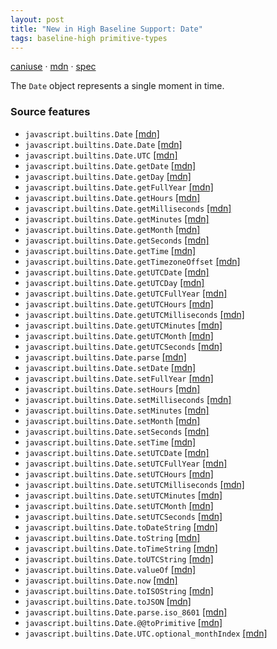 ```yaml
---
layout: post
title: "New in High Baseline Support: Date"
tags: baseline-high primitive-types
---
```


[caniuse](https://caniuse.com/?search=date) · [mdn](https://developer.mozilla.org/en-US/search?q=Date) · [spec](https://tc39.es/ecma262/multipage/numbers-and-dates.html#sec-date-objects)

The `Date` object represents a single moment in time.

### Source features

- ``javascript.builtins.Date`` [[mdn]](https://developer.mozilla.org/en-US/search?q=javascript.builtins.Date)
- ``javascript.builtins.Date.Date`` [[mdn]](https://developer.mozilla.org/en-US/search?q=javascript.builtins.Date.Date)
- ``javascript.builtins.Date.UTC`` [[mdn]](https://developer.mozilla.org/en-US/search?q=javascript.builtins.Date.UTC)
- ``javascript.builtins.Date.getDate`` [[mdn]](https://developer.mozilla.org/en-US/search?q=javascript.builtins.Date.getDate)
- ``javascript.builtins.Date.getDay`` [[mdn]](https://developer.mozilla.org/en-US/search?q=javascript.builtins.Date.getDay)
- ``javascript.builtins.Date.getFullYear`` [[mdn]](https://developer.mozilla.org/en-US/search?q=javascript.builtins.Date.getFullYear)
- ``javascript.builtins.Date.getHours`` [[mdn]](https://developer.mozilla.org/en-US/search?q=javascript.builtins.Date.getHours)
- ``javascript.builtins.Date.getMilliseconds`` [[mdn]](https://developer.mozilla.org/en-US/search?q=javascript.builtins.Date.getMilliseconds)
- ``javascript.builtins.Date.getMinutes`` [[mdn]](https://developer.mozilla.org/en-US/search?q=javascript.builtins.Date.getMinutes)
- ``javascript.builtins.Date.getMonth`` [[mdn]](https://developer.mozilla.org/en-US/search?q=javascript.builtins.Date.getMonth)
- ``javascript.builtins.Date.getSeconds`` [[mdn]](https://developer.mozilla.org/en-US/search?q=javascript.builtins.Date.getSeconds)
- ``javascript.builtins.Date.getTime`` [[mdn]](https://developer.mozilla.org/en-US/search?q=javascript.builtins.Date.getTime)
- ``javascript.builtins.Date.getTimezoneOffset`` [[mdn]](https://developer.mozilla.org/en-US/search?q=javascript.builtins.Date.getTimezoneOffset)
- ``javascript.builtins.Date.getUTCDate`` [[mdn]](https://developer.mozilla.org/en-US/search?q=javascript.builtins.Date.getUTCDate)
- ``javascript.builtins.Date.getUTCDay`` [[mdn]](https://developer.mozilla.org/en-US/search?q=javascript.builtins.Date.getUTCDay)
- ``javascript.builtins.Date.getUTCFullYear`` [[mdn]](https://developer.mozilla.org/en-US/search?q=javascript.builtins.Date.getUTCFullYear)
- ``javascript.builtins.Date.getUTCHours`` [[mdn]](https://developer.mozilla.org/en-US/search?q=javascript.builtins.Date.getUTCHours)
- ``javascript.builtins.Date.getUTCMilliseconds`` [[mdn]](https://developer.mozilla.org/en-US/search?q=javascript.builtins.Date.getUTCMilliseconds)
- ``javascript.builtins.Date.getUTCMinutes`` [[mdn]](https://developer.mozilla.org/en-US/search?q=javascript.builtins.Date.getUTCMinutes)
- ``javascript.builtins.Date.getUTCMonth`` [[mdn]](https://developer.mozilla.org/en-US/search?q=javascript.builtins.Date.getUTCMonth)
- ``javascript.builtins.Date.getUTCSeconds`` [[mdn]](https://developer.mozilla.org/en-US/search?q=javascript.builtins.Date.getUTCSeconds)
- ``javascript.builtins.Date.parse`` [[mdn]](https://developer.mozilla.org/en-US/search?q=javascript.builtins.Date.parse)
- ``javascript.builtins.Date.setDate`` [[mdn]](https://developer.mozilla.org/en-US/search?q=javascript.builtins.Date.setDate)
- ``javascript.builtins.Date.setFullYear`` [[mdn]](https://developer.mozilla.org/en-US/search?q=javascript.builtins.Date.setFullYear)
- ``javascript.builtins.Date.setHours`` [[mdn]](https://developer.mozilla.org/en-US/search?q=javascript.builtins.Date.setHours)
- ``javascript.builtins.Date.setMilliseconds`` [[mdn]](https://developer.mozilla.org/en-US/search?q=javascript.builtins.Date.setMilliseconds)
- ``javascript.builtins.Date.setMinutes`` [[mdn]](https://developer.mozilla.org/en-US/search?q=javascript.builtins.Date.setMinutes)
- ``javascript.builtins.Date.setMonth`` [[mdn]](https://developer.mozilla.org/en-US/search?q=javascript.builtins.Date.setMonth)
- ``javascript.builtins.Date.setSeconds`` [[mdn]](https://developer.mozilla.org/en-US/search?q=javascript.builtins.Date.setSeconds)
- ``javascript.builtins.Date.setTime`` [[mdn]](https://developer.mozilla.org/en-US/search?q=javascript.builtins.Date.setTime)
- ``javascript.builtins.Date.setUTCDate`` [[mdn]](https://developer.mozilla.org/en-US/search?q=javascript.builtins.Date.setUTCDate)
- ``javascript.builtins.Date.setUTCFullYear`` [[mdn]](https://developer.mozilla.org/en-US/search?q=javascript.builtins.Date.setUTCFullYear)
- ``javascript.builtins.Date.setUTCHours`` [[mdn]](https://developer.mozilla.org/en-US/search?q=javascript.builtins.Date.setUTCHours)
- ``javascript.builtins.Date.setUTCMilliseconds`` [[mdn]](https://developer.mozilla.org/en-US/search?q=javascript.builtins.Date.setUTCMilliseconds)
- ``javascript.builtins.Date.setUTCMinutes`` [[mdn]](https://developer.mozilla.org/en-US/search?q=javascript.builtins.Date.setUTCMinutes)
- ``javascript.builtins.Date.setUTCMonth`` [[mdn]](https://developer.mozilla.org/en-US/search?q=javascript.builtins.Date.setUTCMonth)
- ``javascript.builtins.Date.setUTCSeconds`` [[mdn]](https://developer.mozilla.org/en-US/search?q=javascript.builtins.Date.setUTCSeconds)
- ``javascript.builtins.Date.toDateString`` [[mdn]](https://developer.mozilla.org/en-US/search?q=javascript.builtins.Date.toDateString)
- ``javascript.builtins.Date.toString`` [[mdn]](https://developer.mozilla.org/en-US/search?q=javascript.builtins.Date.toString)
- ``javascript.builtins.Date.toTimeString`` [[mdn]](https://developer.mozilla.org/en-US/search?q=javascript.builtins.Date.toTimeString)
- ``javascript.builtins.Date.toUTCString`` [[mdn]](https://developer.mozilla.org/en-US/search?q=javascript.builtins.Date.toUTCString)
- ``javascript.builtins.Date.valueOf`` [[mdn]](https://developer.mozilla.org/en-US/search?q=javascript.builtins.Date.valueOf)
- ``javascript.builtins.Date.now`` [[mdn]](https://developer.mozilla.org/en-US/search?q=javascript.builtins.Date.now)
- ``javascript.builtins.Date.toISOString`` [[mdn]](https://developer.mozilla.org/en-US/search?q=javascript.builtins.Date.toISOString)
- ``javascript.builtins.Date.toJSON`` [[mdn]](https://developer.mozilla.org/en-US/search?q=javascript.builtins.Date.toJSON)
- ``javascript.builtins.Date.parse.iso_8601`` [[mdn]](https://developer.mozilla.org/en-US/search?q=javascript.builtins.Date.parse.iso_8601)
- ``javascript.builtins.Date.@@toPrimitive`` [[mdn]](https://developer.mozilla.org/en-US/search?q=javascript.builtins.Date.@@toPrimitive)
- ``javascript.builtins.Date.UTC.optional_monthIndex`` [[mdn]](https://developer.mozilla.org/en-US/search?q=javascript.builtins.Date.UTC.optional_monthIndex)
